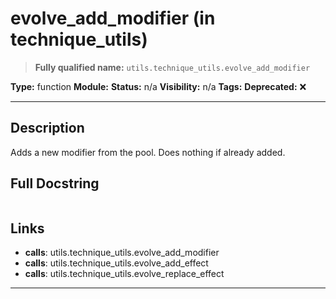 # evolve_add_modifier (in technique_utils)
> **Fully qualified name:** `utils.technique_utils.evolve_add_modifier`

**Type:** function
**Module:** 
**Status:** n/a
**Visibility:** n/a
**Tags:** 
**Deprecated:** ❌

---

## Description
Adds a new modifier from the pool. Does nothing if already added.

## Full Docstring
```

```

## Links
- **calls**: utils.technique_utils.evolve_add_modifier
- **calls**: utils.technique_utils.evolve_add_effect
- **calls**: utils.technique_utils.evolve_replace_effect


---
